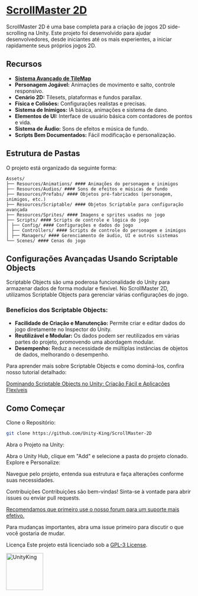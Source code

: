# [ScrollMaster 2D](https://unityking.org/threads/scrollmaster-2d-sua-base-completa-para-jogos-side-scrolling-na-unity.6/)

ScrollMaster 2D é uma base completa para a criação de jogos 2D side-scrolling na Unity. Este projeto foi desenvolvido para ajudar desenvolvedores, desde iniciantes até os mais experientes, a iniciar rapidamente seus próprios jogos 2D. 

## Recursos
- [**Sistema Avançado de TileMap**](https://github.com/Unity-King/ScrollMaster-2D/pull/1)
- **Personagem Jogável:** Animações de movimento e salto, controle responsivo.
- **Cenário 2D:** Tilesets, plataformas e fundos parallax.
- **Física e Colisões:** Configurações realistas e precisas.
- **Sistema de Inimigos:** IA básica, animações e sistema de dano.
- **Elementos de UI:** Interface de usuário básica com contadores de pontos e vida.
- **Sistema de Áudio:** Sons de efeitos e música de fundo.
- **Scripts Bem Documentados:** Fácil modificação e personalização.

## Estrutura de Pastas

O projeto está organizado da seguinte forma:
```
Assets/
├── Resources/Animations/ #### Animações do personagem e inimigos
├── Resources/Audios/ #### Sons de efeitos e músicas de fundo
├── Resources/Prefabs/ #### Objetos pré-fabricados (personagem, inimigos, etc.)
├── Resources/Scriptable/ #### Objetos Scriptable para configuração avançada
├── Resources/Sprites/ #### Imagens e sprites usados no jogo
├── Scripts/ #### Scripts de controle e lógica do jogo
│ ├── Config/ #### Configurações e dados do jogo
│ ├── Controllers/ #### Scripts de controle do personagem e inimigos
│ ├── Managers/ #### Gerenciamento de áudio, UI e outros sistemas
└── Scenes/ #### Cenas do jogo
```
## Configurações Avançadas Usando Scriptable Objects

Scriptable Objects são uma poderosa funcionalidade do Unity para armazenar dados de forma modular e flexível. No ScrollMaster 2D, utilizamos Scriptable Objects para gerenciar várias configurações do jogo.

### Benefícios dos Scriptable Objects:

- **Facilidade de Criação e Manutenção:** Permite criar e editar dados do jogo diretamente no Inspector do Unity.
- **Reutilizável e Modular:** Os dados podem ser reutilizados em várias partes do projeto, promovendo uma abordagem modular.
- **Desempenho:** Reduz a necessidade de múltiplas instâncias de objetos de dados, melhorando o desempenho.

Para aprender mais sobre Scriptable Objects e como dominá-los, confira nosso tutorial detalhado:

[Dominando Scriptable Objects no Unity: Criação Fácil e Aplicações Flexíveis](https://unityking.org/index.php?threads/dominando-scriptable-objects-no-unity-cria%C3%A7%C3%A3o-f%C3%A1cil-e-aplica%C3%A7%C3%B5es-flex%C3%ADveis.4/)

## Como Começar

Clone o Repositório:
```sh
git clone https://github.com/Unity-King/ScrollMaster-2D
```
Abra o Projeto na Unity:

Abra o Unity Hub, clique em "Add" e selecione a pasta do projeto clonado.
Explore e Personalize:

Navegue pelo projeto, entenda sua estrutura e faça alterações conforme suas necessidades.

Contribuições
Contribuições são bem-vindas! Sinta-se à vontade para abrir issues ou enviar pull requests. 

[Recomendamos que primeiro use o nosso forum para um suporte mais efetivo.](https://unityking.org/index.php?forums/suporte.26/)

Para mudanças importantes, abra uma issue primeiro para discutir o que você gostaria de mudar.

Licença
Este projeto está licenciado sob a [GPL-3 License](https://github.com/Unity-King/ScrollMaster-2D#GPL-3.0-1-ov-file).

<a href="https://unityking.org/">
  <img src="https://github.com/Unity-King/ScrollMaster-2D-/assets/74227915/a204d0be-1263-4bd2-b02d-c4f67137fd80" alt="UnityKing" width="100" height="100">
</a>

